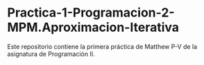 # Practica-1-Programacion-2-MPM.Aproximacion-Iterativa
Este repositorio contiene la primera práctica de Matthew P-V de la asignatura de Programación II.
